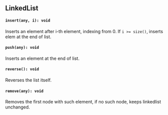 <a name="t"></a>

<a name="linkedlist"></a>
## LinkedList
#### `insert(any, i): void`
Inserts an element after i-th element, indexing from 0. If `i >= size()`, 
inserts elem at the end of list.
#### `push(any): void`
Inserts an element at the end of list.
#### `reverse(): void`
Reverses the list itself.
#### `remove(any): void`
Removes the first node with such element, if no such node, keeps linkedlist unchanged.

<!--[Back to top](#t)-->